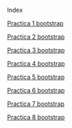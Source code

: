 Index

<a href="Practica1bootstrap.html"> Practica 1 bootstrap </a>

<a href="Practica2bootstrap.html"> Practica 2 bootstrap </a>

<a href="Practica3bootstrap.html"> Practica 3 bootstrap </a>

<a href="Practica4bootstrap.html"> Practica 4 bootstrap </a>

<a href="Practica5bootstrap.html"> Practica 5 bootstrap </a>

<a href="Practica6bootstrap.html"> Practica 6 bootstrap </a>

<a href="Practica7bootstrap.html"> Practica 7 bootstrap </a>

<a href="Practica8bootstrap.html"> Practica 8 bootstrap </a>
